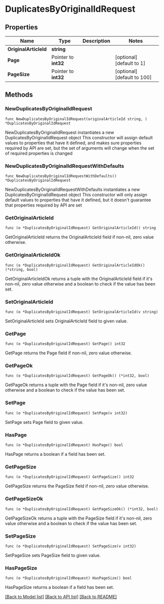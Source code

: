 # DuplicatesByOriginalIdRequest

## Properties

Name | Type | Description | Notes
------------ | ------------- | ------------- | -------------
**OriginalArticleId** | **string** |  | 
**Page** | Pointer to **int32** |  | [optional] [default to 1]
**PageSize** | Pointer to **int32** |  | [optional] [default to 100]

## Methods

### NewDuplicatesByOriginalIdRequest

`func NewDuplicatesByOriginalIdRequest(originalArticleId string, ) *DuplicatesByOriginalIdRequest`

NewDuplicatesByOriginalIdRequest instantiates a new DuplicatesByOriginalIdRequest object
This constructor will assign default values to properties that have it defined,
and makes sure properties required by API are set, but the set of arguments
will change when the set of required properties is changed

### NewDuplicatesByOriginalIdRequestWithDefaults

`func NewDuplicatesByOriginalIdRequestWithDefaults() *DuplicatesByOriginalIdRequest`

NewDuplicatesByOriginalIdRequestWithDefaults instantiates a new DuplicatesByOriginalIdRequest object
This constructor will only assign default values to properties that have it defined,
but it doesn't guarantee that properties required by API are set

### GetOriginalArticleId

`func (o *DuplicatesByOriginalIdRequest) GetOriginalArticleId() string`

GetOriginalArticleId returns the OriginalArticleId field if non-nil, zero value otherwise.

### GetOriginalArticleIdOk

`func (o *DuplicatesByOriginalIdRequest) GetOriginalArticleIdOk() (*string, bool)`

GetOriginalArticleIdOk returns a tuple with the OriginalArticleId field if it's non-nil, zero value otherwise
and a boolean to check if the value has been set.

### SetOriginalArticleId

`func (o *DuplicatesByOriginalIdRequest) SetOriginalArticleId(v string)`

SetOriginalArticleId sets OriginalArticleId field to given value.


### GetPage

`func (o *DuplicatesByOriginalIdRequest) GetPage() int32`

GetPage returns the Page field if non-nil, zero value otherwise.

### GetPageOk

`func (o *DuplicatesByOriginalIdRequest) GetPageOk() (*int32, bool)`

GetPageOk returns a tuple with the Page field if it's non-nil, zero value otherwise
and a boolean to check if the value has been set.

### SetPage

`func (o *DuplicatesByOriginalIdRequest) SetPage(v int32)`

SetPage sets Page field to given value.

### HasPage

`func (o *DuplicatesByOriginalIdRequest) HasPage() bool`

HasPage returns a boolean if a field has been set.

### GetPageSize

`func (o *DuplicatesByOriginalIdRequest) GetPageSize() int32`

GetPageSize returns the PageSize field if non-nil, zero value otherwise.

### GetPageSizeOk

`func (o *DuplicatesByOriginalIdRequest) GetPageSizeOk() (*int32, bool)`

GetPageSizeOk returns a tuple with the PageSize field if it's non-nil, zero value otherwise
and a boolean to check if the value has been set.

### SetPageSize

`func (o *DuplicatesByOriginalIdRequest) SetPageSize(v int32)`

SetPageSize sets PageSize field to given value.

### HasPageSize

`func (o *DuplicatesByOriginalIdRequest) HasPageSize() bool`

HasPageSize returns a boolean if a field has been set.


[[Back to Model list]](../README.md#documentation-for-models) [[Back to API list]](../README.md#documentation-for-api-endpoints) [[Back to README]](../README.md)



